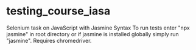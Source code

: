 # testing_course_iasa
Selenium task on JavaScript with Jasmine Syntax
To run tests enter "npx jasmine" in root directory or if jasmine is installed globally simply run "jasmine". Requires chromedriver.
